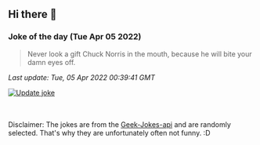## Hi there 👋

### Joke of the day (Tue Apr 05 2022)
<!-- joke -->
>Never look a gift Chuck Norris in the mouth, because he will bite your damn eyes off.
<!-- /joke -->

*Last update: Tue, 05 Apr 2022 00:39:41 GMT*

[![Update joke](https://github.com/nclskfm/nclskfm/actions/workflows/joke.yml/badge.svg)](https://github.com/nclskfm/nclskfm/actions/workflows/joke.yml)

<br><br>
Disclaimer: The jokes are from the [Geek-Jokes-api](https://github.com/sameerkumar18/geek-joke-api) and are randomly selected. That's why they are unfortunately often not funny. :D
